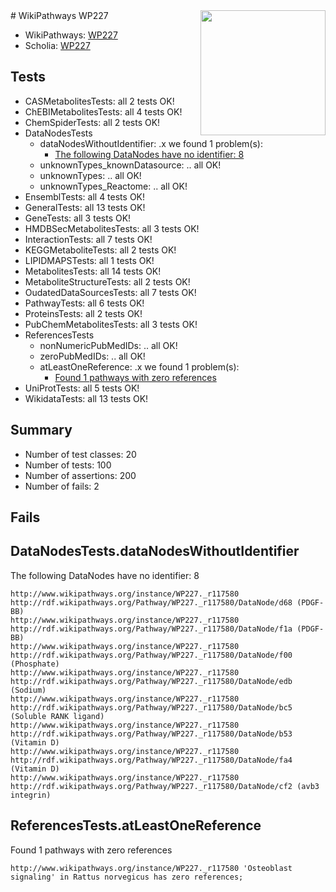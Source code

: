 <img style="float: right; width: 200px" src="https://upload.wikimedia.org/wikipedia/commons/thumb/8/83/Wplogo_with_text_500.png/640px-Wplogo_with_text_500.png" />
# WikiPathways WP227

* WikiPathways: [WP227](https://new.wikipathways.org/pathways/WP227)
* Scholia: [WP227](https://scholia.toolforge.org/wikipathways/WP227)
## Tests
* CASMetabolitesTests: all 2 tests OK!
* ChEBIMetabolitesTests: all 4 tests OK!
* ChemSpiderTests: all 2 tests OK!
* DataNodesTests
    * dataNodesWithoutIdentifier: .x we found 1 problem(s):
        * [The following DataNodes have no identifier: 8](#d2d32fa7)
    * unknownTypes_knownDatasource: .. all OK!
    * unknownTypes: .. all OK!
    * unknownTypes_Reactome: .. all OK!
* EnsemblTests: all 4 tests OK!
* GeneralTests: all 13 tests OK!
* GeneTests: all 3 tests OK!
* HMDBSecMetabolitesTests: all 3 tests OK!
* InteractionTests: all 7 tests OK!
* KEGGMetaboliteTests: all 2 tests OK!
* LIPIDMAPSTests: all 1 tests OK!
* MetabolitesTests: all 14 tests OK!
* MetaboliteStructureTests: all 2 tests OK!
* OudatedDataSourcesTests: all 7 tests OK!
* PathwayTests: all 6 tests OK!
* ProteinsTests: all 2 tests OK!
* PubChemMetabolitesTests: all 3 tests OK!
* ReferencesTests
    * nonNumericPubMedIDs: .. all OK!
    * zeroPubMedIDs: .. all OK!
    * atLeastOneReference: .x we found 1 problem(s):
        * [Found 1 pathways with zero references](#35eb778e)
* UniProtTests: all 5 tests OK!
* WikidataTests: all 13 tests OK!


## Summary

* Number of test classes: 20
* Number of tests: 100
* Number of assertions: 200
* Number of fails: 2

## Fails

<a name="d2d32fa7" />

## DataNodesTests.dataNodesWithoutIdentifier

The following DataNodes have no identifier: 8
```
http://www.wikipathways.org/instance/WP227._r117580 http://rdf.wikipathways.org/Pathway/WP227._r117580/DataNode/d68 (PDGF-BB)
http://www.wikipathways.org/instance/WP227._r117580 http://rdf.wikipathways.org/Pathway/WP227._r117580/DataNode/f1a (PDGF-BB)
http://www.wikipathways.org/instance/WP227._r117580 http://rdf.wikipathways.org/Pathway/WP227._r117580/DataNode/f00 (Phosphate)
http://www.wikipathways.org/instance/WP227._r117580 http://rdf.wikipathways.org/Pathway/WP227._r117580/DataNode/edb (Sodium)
http://www.wikipathways.org/instance/WP227._r117580 http://rdf.wikipathways.org/Pathway/WP227._r117580/DataNode/bc5 (Soluble RANK ligand)
http://www.wikipathways.org/instance/WP227._r117580 http://rdf.wikipathways.org/Pathway/WP227._r117580/DataNode/b53 (Vitamin D)
http://www.wikipathways.org/instance/WP227._r117580 http://rdf.wikipathways.org/Pathway/WP227._r117580/DataNode/fa4 (Vitamin D)
http://www.wikipathways.org/instance/WP227._r117580 http://rdf.wikipathways.org/Pathway/WP227._r117580/DataNode/cf2 (avb3 integrin)
```

<a name="35eb778e" />

## ReferencesTests.atLeastOneReference

Found 1 pathways with zero references
```
http://www.wikipathways.org/instance/WP227._r117580 'Osteoblast signaling' in Rattus norvegicus has zero references; 
```


